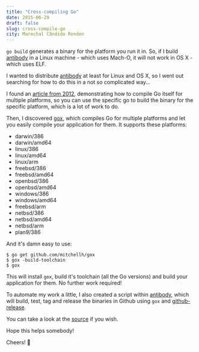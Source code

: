 ```yaml
---
title: "Cross-compiling Go"
date: 2015-06-29
draft: false
slug: cross-compile-go
city: Marechal Cândido Rondon
---
```


`go build` generates a binary for the platform you run it in. So, if I build [antibody](https://github.com/caarlos0/antibody) in a Linux machine - which uses Mach-O, it will not work in OS X - which uses ELF.

I wanted to distribute [antibody](https://github.com/caarlos0/antibody) at least for Linux and OS X, so I went out searching for how to do this in a not so complicated way...

I found an [article from 2012](http://solovyov.net/en/2012/cross-compiling-go/), demonstrating how to compile Go itself for multiple platforms, so you can use the specific go to build the binary for the specific platform, which is a lot of work to do.

Then, I discovered [gox](https://github.com/mitchellh/gox), which compiles Go for multiple platforms and let you easily compile your application for them. It supports these platforms:

- darwin/386
- darwin/amd64
- linux/386
- linux/amd64
- linux/arm
- freebsd/386
- freebsd/amd64
- openbsd/386
- openbsd/amd64
- windows/386
- windows/amd64
- freebsd/arm
- netbsd/386
- netbsd/amd64
- netbsd/arm
- plan9/386

And it's damn easy to use:

```shell
$ go get github.com/mitchellh/gox
$ gox -build-toolchain
$ gox
```

This will install `gox`, build it's toolchain (all the Go versions) and build your application for them. No further work required!

To automate my work a little, I also created a script within [antibody](https://github.com/caarlos0/antibody), which will build, test, tag and release the binaries in Github using `gox` and [github-release](http://github.com/aktau/github-release). 

You can take a look at the [source](https://github.com/caarlos0/go-releaser/blob/81e3ceb54d321676afcba7d23e9a02a5682ed0f5/release) if you wish.

Hope this helps somebody!

Cheers! 🍻
